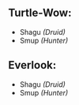 ## Turtle-Wow:
- Shagu *(Druid)*
- Smup *(Hunter)*

## Everlook:
- Shagu *(Druid)*
- Smup *(Hunter)*

